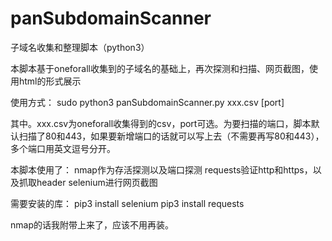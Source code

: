 # panSubdomainScanner
子域名收集和整理脚本（python3）

本脚本基于oneforall收集到的子域名的基础上，再次探测和扫描、网页截图，使用html的形式展示

使用方式：
sudo python3 panSubdomainScanner.py xxx.csv &#91;port&#93;

其中。xxx.csv为oneforall收集得到的csv，port可选。为要扫描的端口，脚本默认扫描了80和443，如果要新增端口的话就可以写上去（不需要再写80和443），多个端口用英文逗号分开。

本脚本使用了：
nmap作为存活探测以及端口探测
requests验证http和https，以及抓取header
selenium进行网页截图

需要安装的库：
pip3 install selenium
pip3 install requests

nmap的话我附带上来了，应该不用再装。
